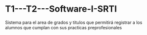 T1---T2---Software-I-SRTI
=========================

Sistema para el area de grados y titulos que permitirá registrar a los alumnos que cumplan con sus practicas preprofesionales
